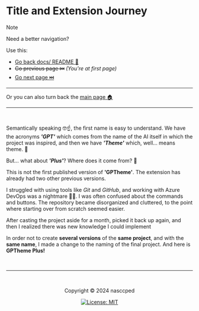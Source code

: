<!-- content title ------------------------------------------------->
# Title and Extension Journey

<!-- navigation area ----------------------------------------------->
> [!NOTE]
>
> Need a better navigation?
>
> Use this:
>
> - [Go back docs/ README 📃][docs-path]
> - ~~Go previous page ⏮️~~ *(You're at first page)*
> - [Go next page ⏭️][next]
>
> ---
>
> Or you can also turn back the [main page 🏠][project-repo-href]

---

<br>



<!-- content begin ------------------------------------------------->
Semantically speaking 🤓☝️, the first name is easy to understand. We
have the acronyms ***'GPT'*** which comes from the name of the AI
itself in which the project was inspired, and then we have
***'Theme'*** which, well... means theme. 🤯

But... what about ***'Plus'***? Where does it come from? 🤔

This is not the first published version of **'GPTheme'**. The
extension has already had two other previous versions.

I struggled with using tools like *Git* and *GitHub*, and working
with Azure DevOps was a nightmare 😵‍💫. I was often confused about the
commands and buttons. The repository became disorganized and
cluttered, to the point where starting over from scratch seemed
easier.

After casting the project aside for a month, picked it back up again,
and then I realized there was new knowledge I could implement

In order not to create **several versions** of the **same project**,
and with the **same name**, I made a change to the naming of the
final project. And here is **GPTheme Plus!**

<br>



<!-- copyright footer ---------------------------------------------->

---

<br>

<p align="center">Copyright &copy; 2024 nasccped</p>

<a align="center" href="#">

![License: MIT][license-badge]

</a>



<!-- hrefs area ---------------------------------------------------->
[docs-path]: ../README.md
[next]: ./2.md
[project-repo-href]: https://github.com/nasccped/vsc-gptheme-plus-extension

[license-badge]: https://badgen.net/badge/License/MIT/blue